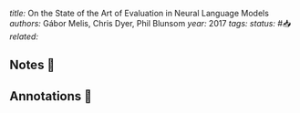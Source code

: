 *title:* On the State of the Art of Evaluation in Neural Language Models
*authors:* Gábor Melis, Chris Dyer, Phil Blunsom
*year:* 2017
*tags:* 
*status:* #📥
*related:*

## Notes 📍

## Annotations 📖